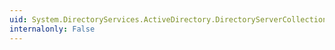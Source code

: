 ```yaml
---
uid: System.DirectoryServices.ActiveDirectory.DirectoryServerCollection.Contains(System.DirectoryServices.ActiveDirectory.DirectoryServer)
internalonly: False
---
```

